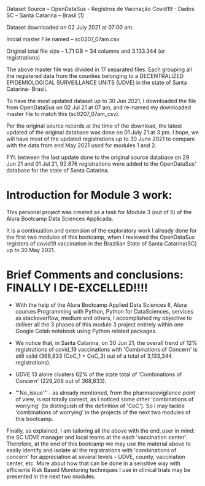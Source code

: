 Dataset Source – OpenDataSus - Registros de Vacinação Covid19 - Dados SC – Santa Catarina – Brasil (1)

Dataset downloaded on 02 July 2021 at 07:00 am.

Inicial master File named – sc0207_07am.csv

Original total file size – 1.71 GB = 34 columns and 3.133.344 (or registrations)

The above master file was divided in 17 separated files. Each grouping all the registered data from the counties belonging to a DECENTRALIZED EPIDEMIOLOGICAL SURVEILLANCE UNITS (UDVE) in the state of Santa Catarina- Brasil.

To have the most updated dataset up to 30 Jun 2021, I downloaded the file from OpenDataSus on 02 Jul 21 at 07 am, and re-named my downloaded master file to match this (sc0207_07am_csv).

Per the original source records at the time of the download, the latest updated of the original database was done on 01 July 21 at 3 pm. I hope, we will have most of the updated registrations up to 30 June 2021 to compare with the data from end May 2021 used for modules 1 and 2.

FYI: between the last update done to the original source database on 29 Jun 21 and 01 Jul 21, 92.876 registrations were added to the OpenDataSus' database for the state of Santa Catarina.

# Introduction for Module 3 work:

This personal project was created as a task for Module 3 (out of 5) of the Alura Bootcamp Data Sciences Applicada.

It is a continuation and extension of the exploratory work I already done for the first two modules of this bootcamp, when I reviewed the OpenDataSus registers of covid19 vaccination in the Brazilian State of Santa Catarina(SC) up to 30 May 2021.


# Brief Comments and conclusions: FINALLY I DE-EXCELLED!!!!

* With the help of the Alura Bootcamp Applied Data Sciences II, Alura courses Programming with Python, Python for DataSciences, services as stackoverflow, medium and others, I accomplished my objective to deliver all the 3 phases of this module 3 project entirely within one Google Colab notebook using Python related packages.

* We notice that, in Santa Catarina, on 30 Jun 21, the overall trend of 12% registrations of covid_19 vaccinations with 'Combinations of Concern' is still valid (368,833 (CoC_1 + CoC_3) out of a total of 3,133,344 registrations).

* UDVE 13 alone clusters 62% of the state total of 'Combinations of Concern' (229,208 out of 368,833).

* "'No_issue'" - as already mentioned, from the pharmacovigilance point of view, is not totally correct, as I noticed some other 'combinations of worrying' (to distinguish of the definition of 'CoC'). So I may tackle 'combinations of worrying' in the projects of the next two modules of this bootcamp.

Finally, as explained, I am tailoring all the above with the end_user in mind: the SC UDVE manager and local teams at the each 'vaccination center'. Therefore, at the end of this bootcamp we may use the material above to easily identify and isolate all the registrations with 'combinations of concern' for appreciation at several levels - UDVE, county, vaccination center, etc. More about how that can be done in a sensitive way with efficiente Risk Based Monitoring techniques I use in clinical trials may be presented in the next two modules.
